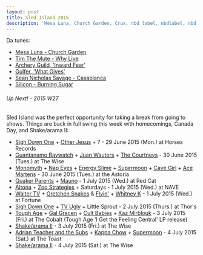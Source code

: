 ```yaml
---
layout: post
title: Sled Island 2015
description: 'Mesa Luna, Church Garden, Crux, nbd label, nbdlabel, nbd, Avid Walker, Plazas, Tim The Mute, Archery Guild, Gulfer, Supermoon, Cave Girl, Altona, TV Ugly'
---
```

<p class="list-description">Da tunes:</p>

  * [Mesa Luna - Church Garden](https://soundcloud.com/mesaluna/churchgarden)
  * [Tim The Mute - Why Live](https://kingfisherbluez.bandcamp.com/album/why-live)
  * [Archery Guild, 'Inward Fear'](https://archeryguild.bandcamp.com/album/inward-fear)
  * [Gulfer, 'What Gives'](http://gulfer.bandcamp.com/album/what-gives)
  * [Sean Nicholas Savage - Casablanca](https://soundcloud.com/arbutus-records/sean-nicholas-savage-casablanca)
  * [Silicon - Burning Sugar](https://www.youtube.com/watch?v=6NOF9xmBM8k)

###### Up Next! - 2015 W27

<p class="list-description">Sled Island was the perfect opportunity for taking a break from going to shows. Things are back in full swing this week with homecomings, Canada Day, and Shake/arama II:</p>

  * [Sigh Down One](https://sighdownone.bandcamp.com/) + [Other Jesus](https://otherjesus.bandcamp.com/) + ? - 29 June 2015 (Mon.) at Horses Records
  * [Guantanamo Baywatch](https://open.spotify.com/artist/2uZajWbkMRUYdyCHvsh494) + [Juan Wauters](https://open.spotify.com/artist/7CKkZZW3XtnPmqlwaElmoV) + [The Courtneys](https://www.youtube.com/watch?v=2-rWTz3ouWE) - 30 June 2015 (Tues.) at The Wise
  * [Monomyth](https://mmyth.bandcamp.com/) + [Nap Eyes](https://soundcloud.com/paradise-of-bachelors/01-dark-creedence) + [Energy Slime](https://jayarner.bandcamp.com/album/new-dimensional) + [Supermoon](https://allmoonsaresuper.bandcamp.com/album/comet-lovejoy) + [Cave Girl](http://cavegirlvancouver.bandcamp.com/) + [Ace Martens](https://acemartens.bandcamp.com/) - 30 June 2015 (Tues.) at the Astoria
  * [Quaker Parents](https://quakerparents.bandcamp.com/) + [Mauno](https://mauno.bandcamp.com/) - 1 July 2015 (Wed.) at Red Cat
  * [Altona](https://bigsmokevancouver.bandcamp.com/album/altona) + [Zoo Strategies](https://zoostrategies.bandcamp.com/) + Saturdays - 1 July 2015 (Wed.) at NAVE
  * [Walter TV](https://walter-tv.bandcamp.com/) + [Gretchen Snakes](https://gretchensnakes.bandcamp.com/) & [Flyin'](https://flyin.bandcamp.com/) + [Whitney K](https://whitneyk.bandcamp.com/) - 1 July 2015 (Wed.) at Fortune
  * [Sigh Down One](https://sighdownone.bandcamp.com/) + [TV Ugly](https://tvugly.bandcamp.com/) + Little Sprout - 2 July 2015 (Thurs.) at Thor's
  * [Tough Age](https://open.spotify.com/album/5hPRKeZJNyGaVB1jPSehRU) + [Gal Gracen](https://galgracen.bandcamp.com/) + [Cult Babies](http://cultbabies.bandcamp.com/) + [Kaz Mirblouk](https://kazmirblouk.bandcamp.com/) - 3 July 2015 (Fri.) at The Cobalt (Tough Age 'I Get the Feeling Central' LP release)
  * [Shake/arama II](https://www.facebook.com/events/1636322953268691/) - 3 July 2015 (Fri.) at The Wise
  * [Adrian Teacher and the Subs](http://adrianteacher.bandcamp.com/) + [Kappa Chow](https://killerhazerecords.bandcamp.com/album/kc-i-ii-killer-haze-side) + [Supermoon](https://allmoonsaresuper.bandcamp.com/album/comet-lovejoy) - 4 July 2015 (Sat.) at The Toast
  * [Shake/arama II](https://www.facebook.com/events/980754698616118/) - 4 July 2015 (Sat.) at The Wise
